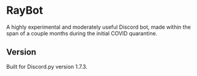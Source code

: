 # RayBot

A highly experimental and moderately useful Discord bot, made within the span of a couple months during the initial COVID quarantine.

Version
-------
Built for Discord.py version 1.7.3.
